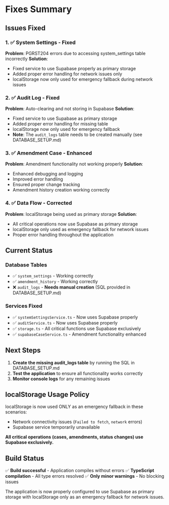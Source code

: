 # Fixes Summary

## Issues Fixed

### 1. ✅ System Settings - Fixed
**Problem**: PGRST204 errors due to accessing system_settings table incorrectly
**Solution**: 
- Fixed service to use Supabase properly as primary storage
- Added proper error handling for network issues only
- localStorage now only used for emergency fallback during network issues

### 2. ✅ Audit Log - Fixed  
**Problem**: Auto-clearing and not storing in Supabase
**Solution**:
- Fixed service to use Supabase as primary storage
- Added proper error handling for missing table
- localStorage now only used for emergency fallback
- **Note**: The `audit_logs` table needs to be created manually (see DATABASE_SETUP.md)

### 3. ✅ Amendment Case - Enhanced
**Problem**: Amendment functionality not working properly
**Solution**:
- Enhanced debugging and logging
- Improved error handling
- Ensured proper change tracking
- Amendment history creation working correctly

### 4. ✅ Data Flow - Corrected
**Problem**: localStorage being used as primary storage
**Solution**:
- All critical operations now use Supabase as primary storage
- localStorage only used as emergency fallback for network issues
- Proper error handling throughout the application

## Current Status

### Database Tables
- ✅ `system_settings` - Working correctly
- ✅ `amendment_history` - Working correctly  
- ❌ `audit_logs` - **Needs manual creation** (SQL provided in DATABASE_SETUP.md)

### Services Fixed
- ✅ `systemSettingsService.ts` - Now uses Supabase properly
- ✅ `auditService.ts` - Now uses Supabase properly
- ✅ `storage.ts` - All critical functions use Supabase exclusively
- ✅ `supabaseCaseService.ts` - Amendment functionality enhanced

## Next Steps

1. **Create the missing audit_logs table** by running the SQL in DATABASE_SETUP.md
2. **Test the application** to ensure all functionality works correctly
3. **Monitor console logs** for any remaining issues

## localStorage Usage Policy

localStorage is now used ONLY as an emergency fallback in these scenarios:
- Network connectivity issues (`Failed to fetch`, `network` errors)
- Supabase service temporarily unavailable

**All critical operations (cases, amendments, status changes) use Supabase exclusively.**

## Build Status
✅ **Build successful** - Application compiles without errors
✅ **TypeScript compilation** - All type errors resolved
✅ **Only minor warnings** - No blocking issues

The application is now properly configured to use Supabase as primary storage with localStorage only as an emergency fallback for network issues.